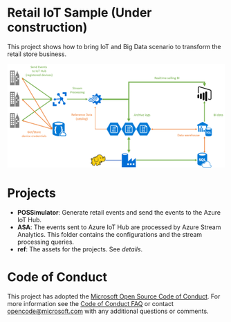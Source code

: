 # Retail IoT Sample (Under construction)

This project shows how to bring IoT and Big Data scenario to transform the retail store business.

![Solution Architecture](assets/images/architecture.png)

# Projects

* **POSSimulator**: Generate retail events and send the events to the Azure IoT Hub.
* **ASA**: The events sent to Azure IoT Hub are processed by Azure Stream Analytics. This folder contains the configurations and the stream processing queries.
* **ref**: The assets for the projects. See _details_.

# Code of Conduct
This project has adopted the [Microsoft Open Source Code of Conduct](https://opensource.microsoft.com/codeofconduct/). For more information see the [Code of Conduct FAQ](https://opensource.microsoft.com/codeofconduct/faq/) or contact [opencode@microsoft.com](mailto:opencode@microsoft.com) with any additional questions or comments.
